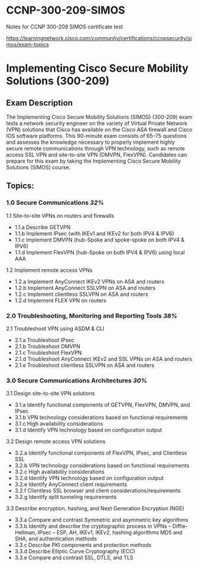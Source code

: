 # CCNP-300-209-SIMOS
Notes for CCNP 300-209 SIMOS certificate test

https://learningnetwork.cisco.com/community/certifications/ccnpsecurity/simos/exam-topics

# Implementing Cisco Secure Mobility Solutions (300-209)
 
## Exam Description
 
The Implementing Cisco Secure Mobility Solutions (SIMOS) (300-209) exam tests a network security engineer on the variety of Virtual Private Network (VPN) solutions that Cisco has available on the Cisco ASA firewall and Cisco IOS software platforms. This 90-minute exam consists of 65–75 questions and assesses the knowledge necessary to properly implement highly secure remote communications through VPN technology, such as remote access SSL VPN and site-to-site VPN (DMVPN, FlexVPN). Candidates can prepare for this exam by taking the Implementing Cisco Secure Mobility Solutions (SIMOS) course.

## Topics:
### 1.0 Secure Communications  *32%*

1.1 Site-to-site VPNs on routers and firewalls
    
- 1.1.a Describe GETVPN
- 1.1.b Implement IPsec (with IKEv1 and IKEv2 for both IPV4 & IPV6)
- 1.1.c Implement DMVPN (hub-Spoke and spoke-spoke on both IPV4 & IPV6)
- 1.1.d Implement FlexVPN (hub-Spoke on both IPV4 & IPV6) using local AAA
  
1.2 Implement remote access VPNs
    
- 1.2.a Implement AnyConnect IKEv2 VPNs on ASA and routers
- 1.2.b Implement AnyConnect SSLVPN on ASA and routers
- 1.2.c Implement clientless SSLVPN on ASA and routers
- 1.2.d Implement FLEX VPN on routers

### 2.0 Troubleshooting, Monitoring and Reporting Tools  *38%*

2.1 Troubleshoot VPN using ASDM & CLI
    
- 2.1.a Troubleshoot IPsec
- 2.1.b Troubleshoot DMVPN
- 2.1.c Troubleshoot FlexVPN
- 2.1.d Troubleshoot AnyConnect IKEv2 and SSL VPNs on ASA and routers
- 2.1.e Troubleshoot clientless SSLVPN on ASA and routers

### 3.0 Secure Communications Architectures  *30%*

3.1 Design site-to-site VPN solutions
    
- 3.1.a Identify functional components of GETVPN, FlexVPN, DMVPN, and IPsec
- 3.1.b VPN technology considerations based on functional requirements
- 3.1.c High availability considerations
- 3.1.d Identify VPN technology based on configuration output
  
3.2 Design remote access VPN solutions
    
- 3.2.a Identify functional components of FlexVPN, IPsec, and Clientless SSL
- 3.2.b VPN technology considerations based on functional requirements
- 3.2.c High availability considerations
- 3.2.d Identify VPN technology based on configuration output
- 3.2.e Identify AnyConnect client requirements
- 3.2.f Clientless SSL browser and client considerations/requirements
- 3.2.g Identify split tunneling requirements
  
3.3 Describe encryption, hashing, and Next Generation Encryption (NGE)
    
- 3.3.a Compare and contrast Symmetric and asymmetric key algorithms
- 3.3.b Identify and describe the cryptographic process in VPNs – Diffie-Hellman, IPsec – ESP, AH, IKEv1, IKEv2, hashing algorithms MD5 and SHA, and authentication methods
- 3.3.c Describe PKI components and protection methods
- 3.3.d Describe Elliptic Curve Cryptography (ECC)
- 3.3.e Compare and contrast SSL, DTLS, and TLS
